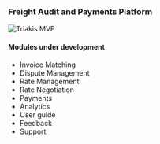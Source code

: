 ### Freight Audit and Payments Platform

![Triakis MVP](https://github.com/karndeb/Triakis-MVP/blob/master/demo/Animation.gif)

#### Modules under development
- Invoice Matching
- Dispute Management
- Rate Management
- Rate Negotiation 
- Payments
- Analytics
- User guide
- Feedback
- Support

